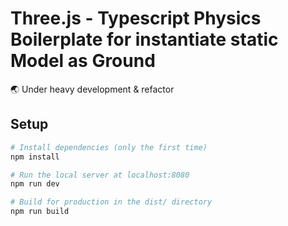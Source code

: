 # Three.js - Typescript Physics Boilerplate for instantiate static Model as Ground

🌏 Under heavy development & refactor

## Setup

``` bash
# Install dependencies (only the first time)
npm install

# Run the local server at localhost:8080
npm run dev

# Build for production in the dist/ directory
npm run build
```
